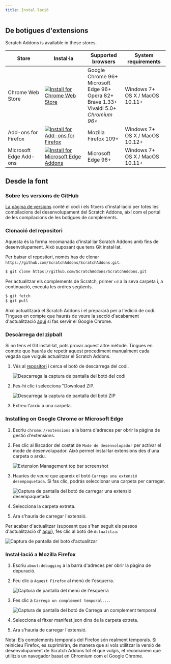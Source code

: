 ```yaml
---
title: Instal·lació
---
```


## De botigues d'extensions

Scratch Addons is available in these stores.

| Store | Instal·la | Supported browsers | System requirements |
| - | - | - | - |
| Chrome Web Store | [![Install for Chrome Web Store](https://img.shields.io/chrome-web-store/v/fbeffbjdlemaoicjdapfpikkikjoneco?style=flat-square&logo=google-chrome&logoColor=white&label=install&color=4285F4)](https://chrome.google.com/webstore/detail/fbeffbjdlemaoicjdapfpikkikjoneco) | Google Chrome 96+<br />Microsoft Edge 96+<br />Opera 82+<br />Brave 1.33+<br />Vivaldi 5.0+<br />*Chromium 96+* | Windows 7+<br />OS X / MacOS 10.11+
| Add-ons for Firefox | [![Install for Add-ons for Firefox](https://img.shields.io/amo/v/scratch-messaging-extension?style=flat-square&logo=firefox-browser&logoColor=white&label=install&color=FF7139)](https://addons.mozilla.org/firefox/addon/scratch-messaging-extension/) | Mozilla Firefox 109+ | Windows 7+<br />OS X / MacOS 10.12+
| Microsoft Edge Add-ons | [![Install for Microsoft Edge Addons](https://img.shields.io/badge/dynamic/json?style=flat-square&logo=microsoftedge&logoColor=white&label=install&color=0078D7&prefix=v&query=%24.version&url=https%3A%2F%2Fmicrosoftedge.microsoft.com%2Faddons%2Fgetproductdetailsbycrxid%2Filiepgjnemckemgnledoipfiilhajdjj)](https://microsoftedge.microsoft.com/addons/detail/iliepgjnemckemgnledoipfiilhajdjj) | Microsoft Edge 96+ | Windows 7+<br />OS X / MacOS 10.11+

## Desde la font

### Sobre les versions de GitHub

[La pàgina de versions](https://github.com/ScratchAddons/ScratchAddons/releases) conté el codi i els fitxers d'instal·lació per totes les compilacions del desenvolupament del Scratch Addons, així com el portal de les compilacions de les botigues de complements.

### Clonació del repositori

Aquesta és la forma recomanada d'instal·lar Scratch Addons amb fins de desenvolupament. Això suposant que tens Git instal·lat.

Per baixar el repositori, només has de clonar `https://github.com/ScratchAddons/ScratchAddons.git`.

```sh
$ git clone https://github.com/ScratchAddons/ScratchAddons.git
```
Per actualitzar els complements de Scratch, primer `cd` a la seva carpeta i, a continuació, executa les ordres següents.

```sh
$ git fetch
$ git pull
```

Això actualitzarà el Scratch Addons i el prepararà per a l'edició de codi. Tingues en compte que haurás de veure la secció d'acabament d'actualització [aquí](#install-on-google-chrome) si fas servir el Google Chrome.


### Descàrrega del zipball

Si no tens el Git instal·lat, pots provar aquest altre mètode. Tingues en compte que haurás de repetir aquest procediment manualment cada vegada que vulguis actualitzar el Scratch Addons.

1. Vés al [repositori](https://github.com/ScratchAddons/ScratchAddons) i cerca el botó de descàrrega del codi.

   ![Descarrega la captura de pantalla del botó del codi](/assets/img/docs/download-code-button.png)

2. Fes-hi clic i selecciona "Download ZIP.

   ![Descarrega la captura de pantalla del botó ZIP](/assets/img/docs/download-zipball-button.png)

3. Extreu l'arxiu a una carpeta.

### Installing on Google Chrome or Microsoft Edge

1. Escriu `chrome://extensions` a la barra d'adreces per obrir la pàgina de gestió d'extensions.

2. Fes clic al lliscador del costat de `Mode de desenvolupador` per activar el mode de desenvolupador. Això permet instal·lar extensions des d'una carpeta o arxiu.

   ![Extension Management top bar screenshot](/assets/img/docs/developer-mode-toggle.png)

3. Hauríes de veure que apareix el botó `Carrega una extensió desempaquetada`. Si fas clic, podrás seleccionar una carpeta per carregar.

   ![Captura de pantalla del botó de carregar una extensió desempaquetada](/assets/img/docs/load-unpacked-button.png)

4. Selecciona la carpeta extreta.
5. Ara s'hauria de carregar l'extensió.

Per acabar d'actualitzar (suposant que s'han seguit els passos d'actualització d' [aquí](#cloning-the-repository)), fes clic al botó de `Actualitza`:

![Captura de pantalla del botó d'actualitzar](/assets/img/docs/update-button.png)


### Instal·lació a Mozilla Firefox

1. Escriu `about:debugging` a la barra d'adreces per obrir la pàgina de depuració.

2. Feu clic a `Aquest Firefox` al menú de l'esquerra.

   ![Captura de pantalla del menú de l'esquerra](/assets/img/docs/left-hand-menu.png)

4. Fes clic a `Carrega un complement temporal...`.

   ![Captura de pantalla del botó de Carrega un complement temporal](/assets/img/docs/load-addon.png)

6. Selecciona el fitxer manifest.json dins de la carpeta extreta.
7. Ara s'hauria de carregar l'extensió.

Nota: Els complements temporals del Firefox són realment temporals. Si reinicieu Firefox, es suprimiràn, de manera que si vols utilitzar la versió de desenvolupament de Scratch Addons tot el que vulgis, et recomanem que utilitzis un navegador basat en Chromium com el Google Chrome.


